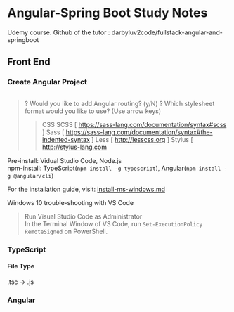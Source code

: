# Angular-Spring Boot Study Notes
Udemy course. Github of the tutor : darbyluv2code/fullstack-angular-and-springboot

## Front End
### Create Angular Project
```ng new myproject
```
> ? Would you like to add Angular routing? (y/N)
> ? Which stylesheet format would you like to use? (Use arrow keys)
> > CSS
>   SCSS   [ https://sass-lang.com/documentation/syntax#scss                ]
>   Sass   [ https://sass-lang.com/documentation/syntax#the-indented-syntax ]
>   Less   [ http://lesscss.org                                             ]
>   Stylus [ http://stylus-lang.com                       
  
  
Pre-install: Vidual Studio Code, Node.js</br>
npm-install:  TypeScript(```npm install -g typescript```), Angular(```npm install -g @angular/cli```)</br>

For the installation guide, visit: [install-ms-windows.md](https://github.com/tessaCH/fullstack-angular-and-springboot/blob/master/install-angular-tools/ms-windows/install-ms-windows.md)</br>

Windows 10 trouble-shooting with VS Code
> Run Visual Studio Code as Administrator</br>
> In the Terminal Window of VS Code, run `Set-ExecutionPolicy RemoteSigned` on PowerShell.

### TypeScript
#### File Type
.tsc -> .js


### Angular
